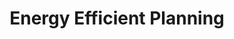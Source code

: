 ---
title: "Energy Efficient Planning"
excerpt: "We were asking the question of how to plan energy efficient paths throught strong and uncertain disturbances, such as ocean currents and wind fields. I developed the EESTO algorithm and demonstrated the benefits of this algorithm in both simulation and the field using a Platypus Lutra autonomous boat. In the image below you can see the paths the Lutra took on the surface of a lake in the presents of a wind field. In the field trials I tested three different planning methods. Note that the vehicle started in the upper middle (blue star) and moved to the lower middle (red square). First, we used a baseline method called <i>Naive</i>i> which ignored the wind during planning. Next we used a <i>Replan</i> method which started with no knowledge of the wind field but would replan as it gathered information about the wind. Lastly, we used an <i>Oracle</i> method which started with a map of the wind on the lake from a previous survey that day and would the replan with respect to the new information about the wind gathered during execution. <br/><img src='/images/combined_v2.png'>"
collection: portfolio
---